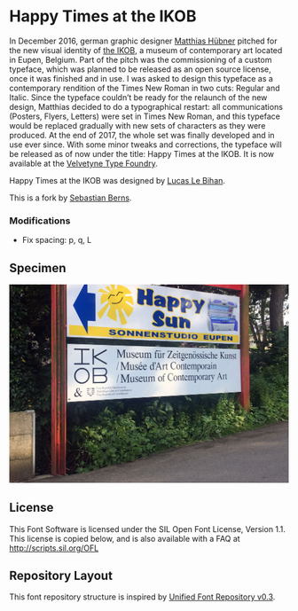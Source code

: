 # Happy Times at the IKOB

In December 2016, german graphic designer [Matthias Hübner](http://possible.is/) pitched for the new visual identity of [the IKOB](http://ikob.be/en/), a museum of contemporary art located in Eupen, Belgium. Part of the pitch was the commissioning of a custom typeface, which was planned to be released as an open source license, once it was finished and in use. I was asked to design this typeface as a contemporary rendition of the Times New Roman in two cuts: Regular and Italic. Since the typeface couldn’t be ready for the relaunch of the new design, Matthias decided to do a typographical restart: all communications (Posters, Flyers, Letters) were set in Times New Roman, and this typeface would be replaced gradually with new sets of characters as they were produced. At the end of 2017, the whole set was finally developed and in use ever since. With some minor tweaks and corrections, the typeface will be released as of now under the title: Happy Times at the IKOB. It is now available at the [Velvetyne Type Foundry](http://velvetyne.fr/fonts/happy-times/).

Happy Times at the IKOB was designed by [Lucas Le Bihan](http://dreamsoffice.fr/).

This is a fork by [Sebastian Berns](http://sebastianberns.com/).

### Modifications

- Fix spacing: p, q, L

## Specimen

![Ikob](documentation/images/ikob_3.jpg)

## License

This Font Software is licensed under the SIL Open Font License, Version 1.1.
This license is copied below, and is also available with a FAQ at
http://scripts.sil.org/OFL

## Repository Layout

This font repository structure is inspired by [Unified Font Repository v0.3](https://github.com/unified-font-repository/Unified-Font-Repository).
